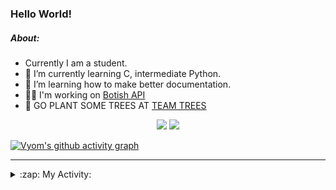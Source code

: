 ### Hello World!

##### About:
- Currently I am a student.
- 🌱 I’m currently learning C, intermediate Python.
- 🌱 I’m learning how to make better documentation.
- 👨‍💻 I'm working on [Botish API](https://github.com/Vyvy-vi/api)
- 🌱 GO PLANT SOME TREES AT [TEAM TREES](https://teamtrees.org/)

<p align="center">
  <a href="https://twitter.com/Vyvy_viM"><img target="_blank" src="https://img.shields.io/badge/twitter%20@Vyvy_viM-0D95E8?style=for-the-badge&logo=twitter&logoColor=white"/></a> 
  <a href="https://vyvy-vi.github.io/portfolio"><img target="_blank" src="https://img.shields.io/badge/-I_love_open_source-green?style=for-the-badge&logo=github&logoColor=black"/></a> 
</p>

[![Vyom's github activity graph](https://activity-graph.herokuapp.com/graph?username=Vyvy-vi)](https://github.com/ashutosh00710/github-readme-activity-graph)

---
<details>
  <summary>:zap: My Activity:</summary>
  
<!--START_SECTION:waka-->
**I'm a Night 🦉** 

```text
🌞 Morning    39 commits     █░░░░░░░░░░░░░░░░░░░░░░░░   6.4% 
🌆 Daytime    145 commits    ██████░░░░░░░░░░░░░░░░░░░   23.81% 
🌃 Evening    209 commits    ████████░░░░░░░░░░░░░░░░░   34.32% 
🌙 Night      216 commits    ████████░░░░░░░░░░░░░░░░░   35.47%

```
📅 **I'm Most Productive on Sunday** 

```text
Monday       63 commits     ██░░░░░░░░░░░░░░░░░░░░░░░   10.34% 
Tuesday      89 commits     ███░░░░░░░░░░░░░░░░░░░░░░   14.61% 
Wednesday    87 commits     ███░░░░░░░░░░░░░░░░░░░░░░   14.29% 
Thursday     74 commits     ███░░░░░░░░░░░░░░░░░░░░░░   12.15% 
Friday       54 commits     ██░░░░░░░░░░░░░░░░░░░░░░░   8.87% 
Saturday     83 commits     ███░░░░░░░░░░░░░░░░░░░░░░   13.63% 
Sunday       159 commits    ██████░░░░░░░░░░░░░░░░░░░   26.11%

```


📊 **This Week I Spent My Time On** 

```text
🔥 Editors: 
Vim                      2 hrs               █████████████████████████   100.0%

🐱‍💻 Projects: 
unipool-1                1 hr 9 mins         ██████████████░░░░░░░░░░░   57.74% 
tec-announcements        24 mins             █████░░░░░░░░░░░░░░░░░░░░   20.51% 
TEC-welcome-bot          16 mins             ███░░░░░░░░░░░░░░░░░░░░░░   13.61% 
Unknown Project          5 mins              █░░░░░░░░░░░░░░░░░░░░░░░░   4.27% 
giv-token-contracts      1 min               ░░░░░░░░░░░░░░░░░░░░░░░░░   1.45%

```


 Last Updated on 16/11/2021
<!--END_SECTION:waka-->
</details>
